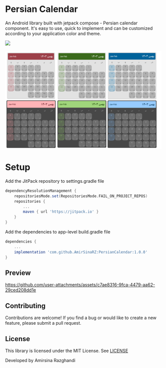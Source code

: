 # Persian Calendar
An Android library built with jetpack compose - Persian calendar component. It's easy to use, quick to implement and can be customized according to your application color and theme.

[![](https://jitpack.io/v/AmirSinaRZ/PersianCalendar.svg)](https://jitpack.io/#AmirSinaRZ/PersianCalendar)

<img width="850" src="art/AddText_02-14-03.38.21.png" alt="Library Image">

# Setup
Add the JitPack repository to settings.gradle file
```gradle
dependencyResolutionManagement {
    repositoriesMode.set(RepositoriesMode.FAIL_ON_PROJECT_REPOS)
    repositories {
        ...      
        maven { url 'https://jitpack.io' }
    }
}
```

Add the dependencies to app-level build.gradle file
```gradle
dependencies {
    ...
    implementation 'com.github.AmirSinaRZ:PersianCalendar:1.0.0'
}
```

## Preview
https://github.com/user-attachments/assets/c7ae8316-9fca-4479-aa62-29ced208dd1e


## Contributing
Contributions are welcome! If you find a bug or would like to create a new feature, please submit a pull request.

## License
This library is licensed under the MIT License. See [LICENSE](https://github.com/AmirSinaRZ/PersianCalendar?tab=Apache-2.0-1-ov-file)

Developed by Amirsina Razghandi
